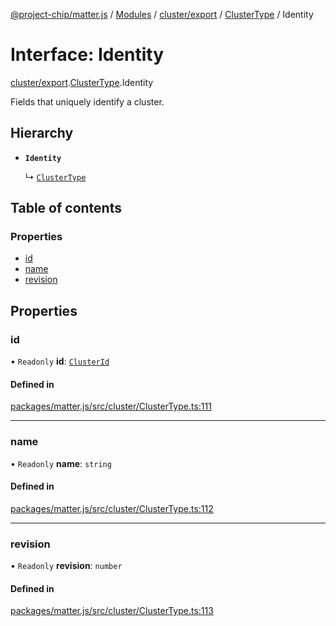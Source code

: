 [@project-chip/matter.js](../README.md) / [Modules](../modules.md) / [cluster/export](../modules/cluster_export.md) / [ClusterType](../modules/cluster_export.ClusterType.md) / Identity

# Interface: Identity

[cluster/export](../modules/cluster_export.md).[ClusterType](../modules/cluster_export.ClusterType.md).Identity

Fields that uniquely identify a cluster.

## Hierarchy

- **`Identity`**

  ↳ [`ClusterType`](cluster_export.ClusterType-1.md)

## Table of contents

### Properties

- [id](cluster_export.ClusterType.Identity.md#id)
- [name](cluster_export.ClusterType.Identity.md#name)
- [revision](cluster_export.ClusterType.Identity.md#revision)

## Properties

### id

• `Readonly` **id**: [`ClusterId`](../modules/datatype_export.md#clusterid)

#### Defined in

[packages/matter.js/src/cluster/ClusterType.ts:111](https://github.com/project-chip/matter.js/blob/6d3b6a5d957d88a9231d6ecab4bb41f8133112be/packages/matter.js/src/cluster/ClusterType.ts#L111)

___

### name

• `Readonly` **name**: `string`

#### Defined in

[packages/matter.js/src/cluster/ClusterType.ts:112](https://github.com/project-chip/matter.js/blob/6d3b6a5d957d88a9231d6ecab4bb41f8133112be/packages/matter.js/src/cluster/ClusterType.ts#L112)

___

### revision

• `Readonly` **revision**: `number`

#### Defined in

[packages/matter.js/src/cluster/ClusterType.ts:113](https://github.com/project-chip/matter.js/blob/6d3b6a5d957d88a9231d6ecab4bb41f8133112be/packages/matter.js/src/cluster/ClusterType.ts#L113)
